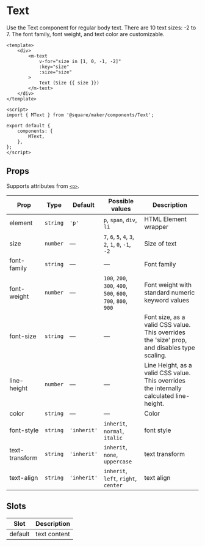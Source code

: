 # Text

Use the Text component for regular body text. There are 10 text sizes: -2 to 7. The font family, font weight, and text color are customizable.

```vue
<template>
	<div>
		<m-text
			v-for="size in [1, 0, -1, -2]"
			:key="size"
			:size="size"
		>
			Text (Size {{ size }})
		</m-text>
	</div>
</template>

<script>
import { MText } from '@square/maker/components/Text';

export default {
	components: {
		MText,
	},
};
</script>
```

<!-- api-tables:start -->
## Props

Supports attributes from [`<p>`](https://developer.mozilla.org/en-US/docs/Web/HTML/Element/p).

| Prop           | Type     | Default     | Possible values                                               | Description                                                                                 |
| -------------- | -------- | ----------- | ------------------------------------------------------------- | ------------------------------------------------------------------------------------------- |
| element        | `string` | `'p'`       | `p`, `span`, `div`, `li`                                      | HTML Element wrapper                                                                        |
| size           | `number` | —           | `7`, `6`, `5`, `4`, `3`, `2`, `1`, `0`, `-1`, `-2`            | Size of text                                                                                |
| font-family    | `string` | —           | —                                                             | Font family                                                                                 |
| font-weight    | `number` | —           | `100`, `200`, `300`, `400`, `500`, `600`, `700`, `800`, `900` | Font weight with standard numeric keyword values                                            |
| font-size      | `string` | —           | —                                                             | Font size, as a valid CSS value. This overrides the 'size' prop, and disables type scaling. |
| line-height    | `number` | —           | —                                                             | Line Height, as a valid CSS value. This overrides the internally calculated line-height.    |
| color          | `string` | —           | —                                                             | Color                                                                                       |
| font-style     | `string` | `'inherit'` | `inherit`, `normal`, `italic`                                 | font style                                                                                  |
| text-transform | `string` | `'inherit'` | `inherit`, `none`, `uppercase`                                | text transform                                                                              |
| text-align     | `string` | `'inherit'` | `inherit`, `left`, `right`, `center`                          | text align                                                                                  |


## Slots

| Slot    | Description  |
| ------- | ------------ |
| default | text content |
<!-- api-tables:end -->

